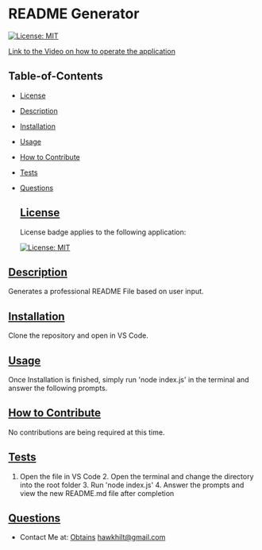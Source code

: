 # README Generator
  [![License: MIT](https://img.shields.io/badge/License-MIT-yellow.svg)](https://opensource.org/licenses/MIT)

  [Link to the Video on how to operate the application](https://drive.google.com/file/d/1_4Vx75yFUhsya7VPbojn6kJ_4jMlqY82/view)

  ## Table-of-Contents
  * [License](#license)
  * [Description](#description)
  * [Installation](#installation)
  * [Usage](#usage)
  * [How to Contribute](#how-to-contribute)
  * [Tests](#tests)
  * [Questions](#questions)
  
  
  
    
    ## [License](#table-of-contents)

    License badge applies to the following application:

    [![License: MIT](https://img.shields.io/badge/License-MIT-yellow.svg)](https://opensource.org/licenses/MIT)
    
  

  ## [Description](#table-of-contents)
  Generates a professional README File based on user input.

  ## [Installation](#table-of-contents)
  Clone the repository and open in VS Code.

  ## [Usage](#table-of-contents)
  Once Installation is finished, simply run 'node index.js' in the terminal and answer the following prompts.

  ## [How to Contribute](#table-of-contents)
  No contributions are being required at this time.

  ## [Tests](#table-of-contents)
  1. Open the file in VS Code   2. Open the terminal and change the directory into the root folder   3. Run 'node index.js'   4. Answer the prompts and view the new README.md file after completion

  ## [Questions](#table-of-contents)
  * Contact Me at:
  [Obtains](https://github.com/Obtains)
  hawkhilt@gmail.com
